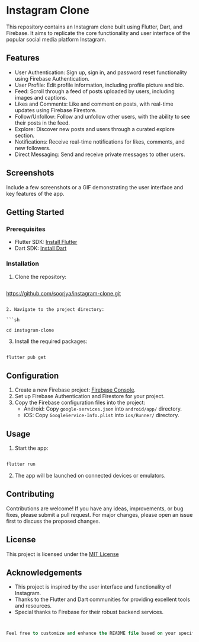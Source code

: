 # Instagram Clone

This repository contains an Instagram clone built using Flutter, Dart, and Firebase. It aims to replicate the core functionality and user interface of the popular social media platform Instagram.

## Features

- User Authentication: Sign up, sign in, and password reset functionality using Firebase Authentication.
- User Profile: Edit profile information, including profile picture and bio.
- Feed: Scroll through a feed of posts uploaded by users, including images and captions.
- Likes and Comments: Like and comment on posts, with real-time updates using Firebase Firestore.
- Follow/Unfollow: Follow and unfollow other users, with the ability to see their posts in the feed.
- Explore: Discover new posts and users through a curated explore section.
- Notifications: Receive real-time notifications for likes, comments, and new followers.
- Direct Messaging: Send and receive private messages to other users.

## Screenshots

Include a few screenshots or a GIF demonstrating the user interface and key features of the app.

## Getting Started

### Prerequisites

- Flutter SDK: [Install Flutter](https://flutter.dev/docs/get-started/install)
- Dart SDK: [Install Dart](https://dart.dev/get-dart)

### Installation

1. Clone the repository:
   ```sh
 https://github.com/soorjya/instagram-clone.git

```

2. Navigate to the project directory:

```sh

cd instagram-clone
```
3. Install the required packages:

```sh

flutter pub get
```

## Configuration

1. Create a new Firebase project: [Firebase Console](https://console.firebase.google.com/u/0/?pli=1).
2. Set up Firebase Authentication and Firestore for your project.
3. Copy the Firebase configuration files into the project:
    - Android: Copy `google-services.json` into `android/app/` directory.
    - iOS: Copy `GoogleService-Info.plist` into `ios/Runner/` directory.


##  Usage


1. Start the app:

```sh

flutter run

```
2. The app will be launched on connected devices or emulators.

## Contributing
Contributions are welcome! If you have any ideas, improvements, or bug fixes, please submit a pull request. For major changes, please open an issue first to discuss the proposed changes.

## License
This project is licensed under the [MIT License](https://opensource.org/license/mit/)

## Acknowledgements
- This project is inspired by the user interface and functionality of Instagram.
- Thanks to the Flutter and Dart communities for providing excellent tools and resources.
- Special thanks to Firebase for their robust backend services.


```sql


Feel free to customize and enhance the README file based on your specific implementation, additional information, and styling preferences.

```



